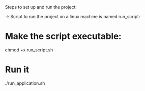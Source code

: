 Steps to set up and run the project:



-> Script to run the project on a linux machine is named run_script:

# Make the script executable:
chmod +x run_script.sh

 # Run it 
./run_application.sh
